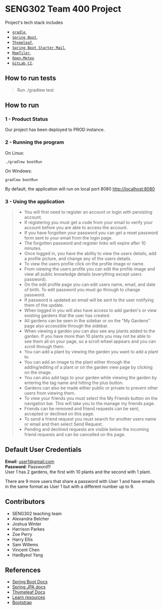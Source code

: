 # SENG302 Team 400 Project

Project's tech stack includes

- [`gradle`](https://gradle.org/),
- [`Spring Boot`](https://spring.io/),
- [`Thymeleaf`](https://www.thymeleaf.org/),
- [`Spring Boot Starter Mail`](https://docs.spring.io/spring-boot/reference/io/email.html),
- [`MapTiler`](https://www.maptiler.com/cloud/geocoding/),
- [`Open-Meteo`](https://open-meteo.com/)
- [`GitLab CI`](https://about.gitlab.com/).

## How to run tests

> Run ./gradlew test

## How to run

### 1 - Product Status

Our project has been deployed to PROD instance.

### 2 - Running the program
On Linux:
```
./gradlew bootRun
```

On Windows:
```
gradlew bootRun
```

By default, the application will run on local port 8080 [http://localhost:8080](http://localhost:8080)

### 3 - Using the application

> - You will first need to register an account or login with persisting account.
> - If registering you must get a code from your email to verify your account before you are able to access the account.
> - If you have forgotten your password you can get a reset password form sent to your email from the login page.
> - The forgotten password and register links will expire after 10 minutes.
> - Once logged in, you have the ability to view the users details, add a profile picture, and change any of the users details.
> - To view the users profile click on the profile image or name. 
> - From viewing the users profile you can edit the profile image and view all public knowledge details (everything except users password).
> - On the edit profile page you can edit users name, email, and date of birth. To edit password you must go through to change password.
> - If password is updated an email will be sent to the user notifying them of the update.
> - When logged in you will also have access to add garden's or view existing gardens that the user has created.
> - All gardens can be seen in the sidebar or on the "My Gardens" page also accessible through the sidebar.
> - When viewing a garden you can also see any plants added to the garden. If you have more than 10 plants you may not be able to see them all on your page, so a scroll wheel appears and you can scroll through them.
> - You can add a plant by viewing the garden you want to add a plant to.
> - You can add an image to the plant either through the adding/editing of a plant or on the garden view page by clicking on the image.
> - You can also add tags to your garden while viewing the garden by entering the tag name and hitting the plus button.
> - Gardens can also be made either public or private to prevent other users from viewing them.
> - To view your friends you must select the My Friends button on the navigation bar. This will take you to the manage
    my friends page.
> - Friends can be removed and friend requests can be sent, accepted or declined on this page.
> - To send a friend request you must search for another users name or email and then select Send Request.
> - Pending and declined requests are visible below the incoming friend requests and can be cancelled on ths page.

## Default User Credentials
__Email__: user1@gmail.com \
__Password__: Password1!\
User 1 has 2 gardens, the first with 10 plants and the second with 1 plant.

There are 9 more users that share a password with User 1 and have emails in the same format as User 1 but with a
different number up to 9.

## Contributors

- SENG302 teaching team
- Alexandra Belcher
- Joshua Winter
- Harrison Parkes
- Zoe Perry
- Harry Ellis
- Sam Willems
- Vincent Chen 
- HanByeol Yang

## References

- [Spring Boot Docs](https://docs.spring.io/spring-boot/docs/current/reference/htmlsingle/)
- [Spring JPA docs](https://docs.spring.io/spring-data/jpa/docs/current/reference/html/)
- [Thymeleaf Docs](https://www.thymeleaf.org/documentation.html)
- [Learn resources](https://learn.canterbury.ac.nz/course/view.php?id=17797&section=8)
- [Bootstrap](https://getbootstrap.com/docs/5.3/getting-started/introduction/)
